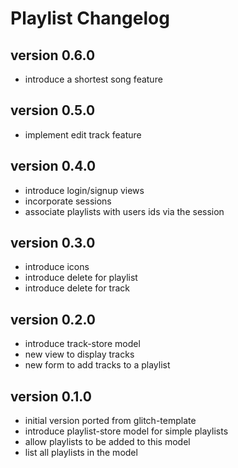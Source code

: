 # Playlist Changelog

## version 0.6.0

- introduce a shortest song feature

## version 0.5.0

- implement edit track feature

## version 0.4.0

- introduce login/signup views
- incorporate sessions
- associate playlists with users ids via the session

## version 0.3.0

- introduce icons
- introduce delete for playlist
- introduce delete for track

## version 0.2.0

- introduce track-store model
- new view to display tracks
- new form to add tracks to a playlist

## version 0.1.0

- initial version ported from glitch-template
- introduce playlist-store model for simple playlists
- allow playlists to be added to this model
- list all playlists in the model
